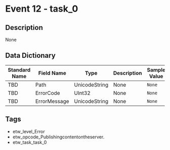 # Event 12 - task_0

## Description
None

## Data Dictionary
|Standard Name|Field Name|Type|Description|Sample Value|
|---|---|---|---|---|
|TBD|Path|UnicodeString|None|`None`|
|TBD|ErrorCode|UInt32|None|`None`|
|TBD|ErrorMessage|UnicodeString|None|`None`|

## Tags
* etw_level_Error
* etw_opcode_Publishingcontentontheserver.
* etw_task_task_0
